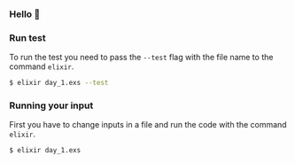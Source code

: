 ### Hello 👋

### Run test

To run the test you need to pass the `--test` flag with the file name to the command `elixir`.

```sh
$ elixir day_1.exs --test
```

### Running your input

First you have to change inputs in a file and run the code with the command `elixir`.

```sh
$ elixir day_1.exs
```
